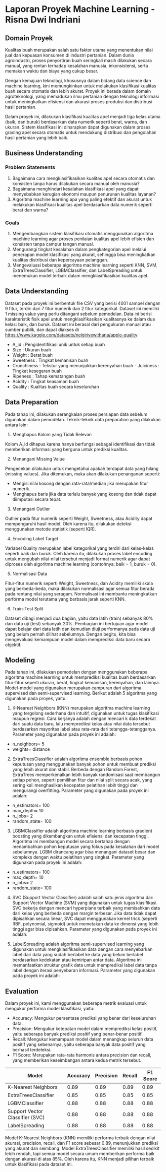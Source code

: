 # Laporan Proyek Machine Learning - Risna Dwi Indriani

## Domain Proyek

Kualitas buah merupakan salah satu faktor utama yang menentukan nilai jual dan kepuasan konsumen di industri pertanian. Dalam dunia agroindustri, proses penyortiran buah seringkali masih dilakukan secara manual, yang rentan terhadap kesalahan manusia, inkonsistensi, serta memakan waktu dan biaya yang cukup besar.

Dengan kemajuan teknologi, khususnya dalam bidang data science dan machine learning, kini memungkinkan untuk melakukan klasifikasi kualitas buah secara otomatis dan lebih akurat. Proyek ini berada dalam domain agroteknologi, yang memadukan ilmu pertanian dengan teknologi informasi untuk meningkatkan efisiensi dan akurasi proses produksi dan distribusi hasil pertanian.

Dalam proyek ini, dilakukan klasifikasi kualitas apel menjadi tiga kelas utama (baik, dan buruk) berdasarkan data numerik seperti berat, warna, dan ukuran. Sistem klasifikasi ini diharapkan dapat digunakan dalam proses grading apel secara otomatis untuk mendukung distribusi dan pengolahan hasil pertanian yang lebih baik.

## Business Understanding

### Problem Statements

1. Bagaimana cara mengklasifikasikan kualitas apel secara otomatis dan konsisten tanpa harus dilakukan secara manual oleh manusia?
2. Bagaimana menghindari kesalahan klasifikasi apel yang dapat menyebabkan kerugian ekonomi maupun penurunan kualitas layanan?
3. Algoritma machine learning apa yang paling efektif dan akurat untuk melakukan klasifikasi kualitas apel berdasarkan data numerik seperti berat dan warna?

### Goals

1. Mengembangkan sistem klasifikasi otomatis menggunakan algoritma machine learning agar proses penilaian kualitas apel lebih efisien dan konsisten tanpa campur tangan manual.
2. Mengurangi tingkat kesalahan dalam pengkategorian apel melalui penerapan model klasifikasi yang akurat, sehingga bisa meningkatkan kualitas distribusi dan kepercayaan pelanggan.
3. Mengevaluasi beberapa algoritma machine learning seperti KNN, SVM, ExtraTreesClassifier, LGBMClassifier, dan LabelSpreading untuk menemukan model terbaik dalam mengklasifikasikan kualitas apel.

## Data Understanding

Dataset pada proyek ini berbentuk file CSV yang berisi 4001 sampel dengan 9 fitur, terdiri dari 7 fitur numerik dan 2 fitur kategorikal. Dataset ini memiliki 1 missing value yang perlu ditangani sebelum pemodelan. Data ini berisi karakteristik fisik apel untuk mengklasifikasikan kualitasnya ke dalam dua kelas: baik, dan buruk. Dataset ini berasal dari pengukuran manual atau sumber publik, dan dapat diakses di https://www.kaggle.com/datasets/nelgiriyewithana/apple-quality

- A_id : Pengidentifikasi unik untuk setiap buah
- Size : Ukuran buah
- Weight : Berat buah
- Sweetness : Tingkat kemanisan buah
- Crunchiness : Tekstur yang menunjukkan kerenyahan buah - Juiciness : Tingkat kesegaran buah
- Ripeness : Tahap kematangan buah
- Acidity : Tingkat keasaman buah
- Quality : Kualitas buah secara keseluruhan

## Data Preparation
Pada tahap ini, dilakukan serangkaian proses persiapan data sebelum digunakan dalam pemodelan. Teknik-teknik data preparation yang dilakukan antara lain:

1. Menghapus Kolom yang Tidak Relevan
   
Kolom A_id dihapus karena hanya berfungsi sebagai identifikasi dan tidak memberikan informasi yang berguna untuk prediksi kualitas.

2. Menangani Missing Value
   
Pengecekan dilakukan untuk mengetahui apakah terdapat data yang hilang (missing values). Jika ditemukan, maka akan dilakukan penanganan seperti:
  - Mengisi nilai kosong dengan rata-rata/median jika merupakan fitur numerik.
  - Menghapus baris jika data terlalu banyak yang kosong dan tidak dapat diimputasi secara tepat.

3. Menangani Outlier

Outlier pada fitur numerik seperti Weight, Sweetness, atau Acidity dapat mempengaruhi hasil model. Oleh karena itu, dilakukan deteksi menggunakan metode statistik (seperti IQR).

4. Encoding Label Target

Variabel Quality merupakan label kategorikal yang terdiri dari kelas-kelas seperti baik dan buruk. Oleh karena itu, dilakukan proses label encoding untuk mengubah nilai-nilai tersebut menjadi format numerik agar dapat diproses oleh algoritma machine learning (contohnya: baik = 1, buruk = 0).

5. Normalisasi Data

Fitur-fitur numerik seperti Weight, Sweetness, dan Acidity memiliki skala yang berbeda-beda, maka dilakukan normalisasi agar semua fitur berada pada rentang nilai yang seragam. Normalisasi ini membantu meningkatkan performa model terutama yang berbasis jarak seperti KNN.

6. Train-Test Split

Dataset dibagi menjadi dua bagian, yaitu data latih (train) sebanyak 80% dan data uji (test) sebanyak 20%. Pembagian ini bertujuan agar model dapat belajar dari data latih dan kemudian diuji performanya pada data uji yang belum pernah dilihat sebelumnya. Dengan begitu, kita bisa mengevaluasi kemampuan model dalam memprediksi data baru secara objektif.

## Modeling

Pada tahap ini, dilakukan pemodelan dengan menggunakan beberapa algoritma machine learning untuk memprediksi kualitas buah berdasarkan fitur-fitur seperti ukuran, berat, tingkat kemanisan, kerenyahan, dan lainnya. Model-model yang digunakan merupakan campuran dari algoritma supervised dan semi-supervised learning. Berikut adalah 5 algoritma yang digunakan pada proyek, yaitu:

1. K-Nearest Neighbors (KNN)
merupakan algoritma machine learning yang tergolong sederhana dan intuitif, digunakan untuk tugas klasifikasi maupun regresi. Cara kerjanya adalah dengan mencari k data terdekat dari suatu data baru, lalu memprediksi kelas atau nilai data tersebut berdasarkan mayoritas label atau rata-rata dari tetangga-tetangganya. Parameter yang digunakan pada proyek ini adalah:
- n_neighbors= 5
- weights= distance

2. ExtraTreesClassifier
adalah algoritma ensemble berbasis pohon keputusan yang menggunakan banyak pohon untuk membuat prediksi yang lebih akurat dan stabil. Berbeda dengan Random Forest, ExtraTrees memperkenalkan lebih banyak randomisasi saat membangun setiap pohon, seperti pemilihan fitur dan nilai split secara acak, yang sering kali menghasilkan kecepatan pelatihan lebih tinggi dan mengurangi overfitting. Parameter yang digunakan pada proyek ini adalah:
- n_estimators= 100
- max_depth= 10
- n_jobs= 2
- random_state= 100

3. LGBMClassifier
adalah algoritma machine learning berbasis gradient boosting yang dikembangkan untuk efisiensi dan kecepatan tinggi. Algoritma ini membangun model secara bertahap dengan menambahkan pohon keputusan yang fokus pada kesalahan dari model sebelumnya. LGBM dirancang agar bisa menangani dataset besar dan kompleks dengan waktu pelatihan yang singkat. Parameter yang digunakan pada proyek ini adalah:
- n_estimators= 100
- max_depth= 10
- n_jobs= 2
- random_state= 100

4. SVC (Support Vector Classifier)
adalah salah satu jenis algoritma dari Support Vector Machine (SVM) yang digunakan untuk tugas klasifikasi. SVC bekerja dengan mencari hyperplane terbaik yang memisahkan data dari kelas yang berbeda dengan margin terbesar. Jika data tidak dapat dipisahkan secara linear, SVC dapat menggunakan kernel trick (seperti RBF, polynomial, sigmoid) untuk memetakan data ke dimensi yang lebih tinggi agar bisa dipisahkan. Parameter yang digunakan pada proyek ini adalah:

5. LabelSpreading
adalah algoritma semi-supervised learning yang digunakan untuk mengklasifikasikan data dengan cara menyebarkan label dari data yang sudah berlabel ke data yang belum berlabel berdasarkan kedekatan atau kemiripan antar data. Algoritma ini memanfaatkan struktur grafik data untuk memprediksi label data tanpa label dengan iterasi penyebaran informasi. Parameter yang digunakan pada proyek ini adalah:

## Evaluation
Dalam proyek ini, kami menggunakan beberapa metrik evaluasi untuk mengukur performa model klasifikasi, yaitu:

- Accuracy: Mengukur persentase prediksi yang benar dari keseluruhan data.
- Precision: Mengukur ketepatan model dalam memprediksi kelas positif, yaitu seberapa banyak prediksi positif yang benar-benar positif.
- Recall: Mengukur kemampuan model dalam menangkap seluruh data positif yang sebenarnya, yaitu seberapa banyak data positif yang berhasil terdeteksi.
- F1 Score: Merupakan rata-rata harmonis antara precision dan recall, yang memberikan keseimbangan antara kedua metrik tersebut.
  
| Model                           | Accuracy | Precision | Recall | F1 Score |
| ------------------------------- | -------- | --------- | ------ | -------- |
| K-Nearest Neighbors             | 0.89     | 0.89      | 0.89   | 0.89     |
| ExtraTreesClassifier            | 0.85     | 0.85      | 0.85   | 0.85     |
| LGBMClassifier                  | 0.88     | 0.88      | 0.88   | 0.88     |
| Support Vector Classifier (SVC) | 0.88     | 0.88      | 0.88   | 0.88     |
| LabelSpreading                  | 0.88     | 0.88      | 0.88   | 0.88     |

Model K-Nearest Neighbors (KNN) memiliki performa terbaik dengan nilai akurasi, precision, recall, dan F1 score sebesar 0.89, menunjukkan prediksi yang akurat dan seimbang. Model ExtraTreesClassifier memiliki hasil sedikit lebih rendah, tapi semua model secara umum memberikan performa baik dengan akurasi di atas 85%. Oleh karena itu, KNN menjadi pilihan terbaik untuk klasifikasi pada dataset ini.
